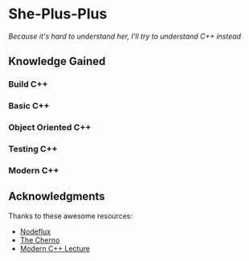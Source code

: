# She-Plus-Plus

_Because it's hard to understand her, I'll try to understand C++ instead_

## Knowledge Gained

### Build C++

### Basic C++

### Object Oriented C++

### Testing C++

### Modern C++

## Acknowledgments

Thanks to these awesome resources:

- [Nodeflux](https://www.nodeflux.io)
- [The Cherno](https://www.youtube.com/c/TheChernoProject)
- [Modern C++ Lecture](https://www.youtube.com/playlist?list=PLgnQpQtFTOGRM59sr3nSL8BmeMZR9GCIA)
